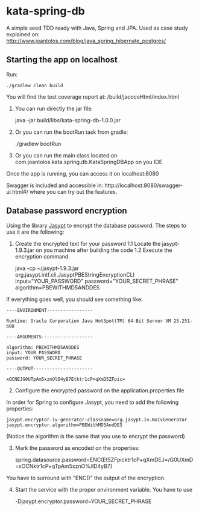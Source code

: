 # kata-spring-db

A simple seed TDD ready with Java, Spring and JPA. Used as case study explained on: http://www.joantolos.com/blog/java_spring_hibernate_postgres/

## Starting the app on localhost

Run:

    ./gradlew clean build

You will find the test coverage report at: /build/jacocoHtml/index.html

1. You can run directly the jar file:

    java -jar build/libs/kata-spring-db-1.0.0.jar
    
2. Or you can run the bootRun task from gradle:

    ./gradlew bootRun
    
3. Or you can run the main class located on com.joantolos.kata.spring.db.KataSpringDBApp on you IDE

Once the app is running, you can access it on localhost:8080

Swagger is included and accessible in: http://localhost:8080/swagger-ui.html#/ where you can try out the features.

## Database password encryption

Using the library [Jasypt](http://www.jasypt.org/ "Jasypt's Homepage") to encrypt the database password. The steps to use it are the following:

1. Create the encrypted text for your password
1.1 Locate the jasypt-1.9.3.jar on you machine after building the code
1.2 Execute the encryption command:
    
    java -cp ~/jasypt-1.9.3.jar org.jasypt.intf.cli.JasyptPBEStringEncryptionCLI input="YOUR_PASSWORD" password="YOUR_SECRET_PHRASE" algorithm=PBEWITHMD5ANDDES

If everything goes well, you should see something like:

    ----ENVIRONMENT-----------------
    
    Runtime: Oracle Corporation Java HotSpot(TM) 64-Bit Server VM 25.251-b08
    
    ----ARGUMENTS-------------------
    
    algorithm: PBEWITHMD5ANDDES
    input: YOUR_PASSWORD
    password: YOUR_SECRET_PHRASE
    
    ----OUTPUT----------------------
    
    xOCNEJG0UTpAm5xznOlD4yB7Etktr1cP+qXmD5ZFpic=

2. Configure the encrypted password on the application.properties file

In order for Spring to configure Jasypt, you need to add the following properties:

    jasypt.encryptor.iv-generator-classname=org.jasypt.iv.NoIvGenerator
    jasypt.encryptor.algorithm=PBEWithMD5AndDES
    
(Notice the algorithm is the same that you use to encrypt the password)    

3. Mark the password as encoded on the properties:

    spring.datasource.password=ENC(Et5ZFpicktr1cP+qXmDEJ=/G0UXmD=xOCNktr1cP+qTpAm5xznO%/lD4yB7)

You have to surround with "ENC()" the output of the encryption.

4. Start the service with the proper environment variable.
You have to use 

    -Djasypt.encryptor.password=YOUR_SECRET_PHRASE
